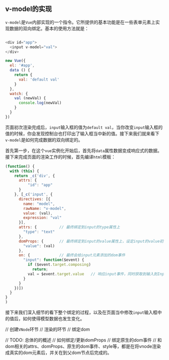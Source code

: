 ## v-model的实现

`v-model`是`Vue`内部实现的一个指令。它所提供的基本功能是在一些表单元素上实现数据的双向绑定。基本的使用方法就是：

```javascript

<div id="app">
  <input v-model="val">
</div>

new Vue({
  el: '#app',
  data () {
    return {
      val: 'default val'
    }
  },
  watch: {
    val (newVal) {
      console.log(newVal)
    }
  }
})
```

页面初次渲染完成后，`input`输入框的值为`default val`，当你改变`input`输入框的值的时候，你会发现控制台也打印出了输入框当中新的值。接下来我们就来看下`v-model`是如何完成数据的双向绑定的。

首先第一步，在这个`vue`实例化开始后，首先将`data`属性数据变成响应式的数据。接下来完成页面的渲染工作的时候，首先编译`html`模板：

```javascript
(function() {
  with (this) {
    return _c('div', {
      attrs: {
          "id": "app"
      }
    }, [_c('input', {
      directives: [{
        name: "model",
        rawName: "v-model",
        value: (val),
        expression: "val"
      }],
      attrs: {          // 最终绑定到input的type属性上
        "type": "text"
      },
      domProps: {       // 最终绑定到input的value属性上，设定input的value初始值
        "value": (val)
      },
      on: {             // 最终会给input元素添加的dom事件
        "input": function($event) {
          if ($event.target.composing)
            return;
          val = $event.target.value   // 响应input事件，同时获取到输入到Input输入框当中的值，并修改val的值
        }
      }
    })])
  }
}
)
```

接下来我们深入细节的看下整个绑定的过程，以及在页面当中修改`input`输入框中的值后，如何使得模型数据也发生变化。

// 创建`VNode`环节
// 渲染的环节
// 绑定dom


// TODO: 总体的的概述
// 如何绑定/更新domProps
// 绑定原生的dom事件
// 和dom相关的attrs、domProps、原生的dom事件、style等，都是在将vnode渲染成真实的dom元素后，并关在到父dom节点后完成的。